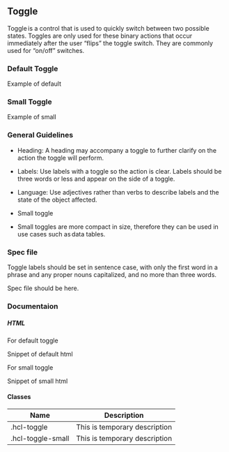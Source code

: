 <div id="Overview"></div>

## Toggle

Toggle is a control that is used to quickly switch between two possible states. Toggles are only used for these binary actions that occur immediately after the user “flips” the toggle switch. They are commonly used for “on/off” switches.

### Default Toggle

Example of default

### Small Toggle

Example of small 

<div id="General-Guideline"></div>

### General Guidelines

- Heading: A heading may accompany a toggle to further clarify on the action the toggle will perform.

- Labels: Use labels with a toggle so the action is clear. Labels should be three words or less and appear on the side of a toggle.

- Language: Use adjectives rather than verbs to describe labels and the state of the object affected.

- Small toggle

- Small toggles are more compact in size, therefore they can be used in use cases such as data tables.


<div id="Spec-file"></div>

### Spec file

Toggle labels should be set in sentence case, with only the first word in a phrase and any proper nouns capitalized, and no more than three words.

Spec file should be here.

<div id="Documentation"></div>

### Documentaion

##### HTML

For default toggle

Snippet of default html

For small toggle

Snippet of small html

#### Classes

| Name              | Description                   |
| ----------------- | ----------------------------- |
| .hcl-toggle       | This is temporary description |
| .hcl-toggle-small | This is temporary description |